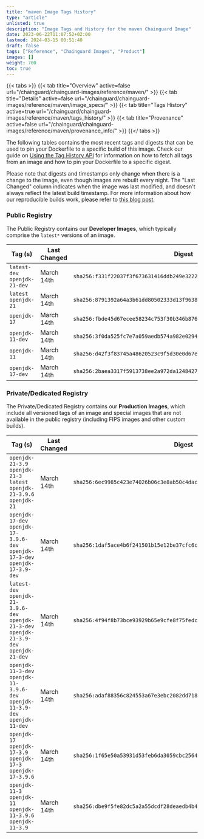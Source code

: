 ```yaml
---
title: "maven Image Tags History"
type: "article"
unlisted: true
description: "Image Tags and History for the maven Chainguard Image"
date: 2023-06-22T11:07:52+02:00
lastmod: 2024-03-15 00:51:40
draft: false
tags: ["Reference", "Chainguard Images", "Product"]
images: []
weight: 700
toc: true
---
```


{{< tabs >}}
{{< tab title="Overview" active=false url="/chainguard/chainguard-images/reference/maven/" >}}
{{< tab title="Details" active=false url="/chainguard/chainguard-images/reference/maven/image_specs/" >}}
{{< tab title="Tags History" active=true url="/chainguard/chainguard-images/reference/maven/tags_history/" >}}
{{< tab title="Provenance" active=false url="/chainguard/chainguard-images/reference/maven/provenance_info/" >}}
{{</ tabs >}}

The following tables contains the most recent tags and digests that can be used to pin your Dockerfile to a specific build of this image. Check our guide on [Using the Tag History API](/chainguard/chainguard-images/using-the-tag-history-api/) for information on how to fetch all tags from an image and how to pin your Dockerfile to a specific digest.

Please note that digests and timestamps only change when there is a change to the image, even though images are rebuilt every night. The "Last Changed" column indicates when the image was last modified, and doesn't always reflect the latest build timestamp. For more information about how our reproducible builds work, please refer to [this blog post](https://www.chainguard.dev/unchained/reproducing-chainguards-reproducible-image-builds).

### Public Registry
The Public Registry contains our **Developer Images**, which typically comprise the `latest*` versions of an image.

| Tag (s)                        | Last Changed | Digest                                                                    |
|--------------------------------|--------------|---------------------------------------------------------------------------|
|  `latest-dev` `openjdk-21-dev` | March 14th   | `sha256:f331f22037f3f673631416ddb249e3222f425763cee77e11043e16527912c280` |
|  `latest` `openjdk-21`         | March 14th   | `sha256:8791392a64a3b61dd80502333d13f9638a3e33cedbee12e1cd4dd10193218312` |
|  `openjdk-17`                  | March 14th   | `sha256:fbde45d67ecee58234c753f30b346b876fba22f04067ed5d5e384cf87d61ce45` |
|  `openjdk-11-dev`              | March 14th   | `sha256:3f0da525fc7e7a059aedb574a982e02948748a2ba9bff3d290a53b3ed24a9363` |
|  `openjdk-11`                  | March 14th   | `sha256:d42f3f83745a48620523c9f5d30e0d67ebe7b4a08b4d55b4283276913ade21f3` |
|  `openjdk-17-dev`              | March 14th   | `sha256:2baea3317f5913738ee2a972da124842775de1809e3553a6f21a5285a23fef32` |


### Private/Dedicated Registry
The Private/Dedicated Registry contains our **Production Images**, which include all versioned tags of an image and special images that are not available in the public registry (including FIPS images and other custom builds).

| Tag (s)                                                                                       | Last Changed | Digest                                                                    |
|-----------------------------------------------------------------------------------------------|--------------|---------------------------------------------------------------------------|
|  `openjdk-21-3.9` `openjdk-21-3` `latest` `openjdk-21-3.9.6` `openjdk-21`                     | March 14th   | `sha256:6ec9985c423e74026b06c3e8ab50c4dac2e4bdda756070f15b6916eb96db478a` |
|  `openjdk-17-dev` `openjdk-17-3.9.6-dev` `openjdk-17-3-dev` `openjdk-17-3.9-dev`              | March 14th   | `sha256:1daf5ace4b6f241501b15e12be37cfc6c0267f17531e0154a8f75b86abb85fd0` |
|  `latest-dev` `openjdk-21-3.9.6-dev` `openjdk-21-3-dev` `openjdk-21-3.9-dev` `openjdk-21-dev` | March 14th   | `sha256:4f94f8b73bce93929b65e9cfe8f75fedcd5dc8ff340466a2219f885a83721a87` |
|  `openjdk-11-3-dev` `openjdk-11-3.9.6-dev` `openjdk-11-3.9-dev` `openjdk-11-dev`              | March 14th   | `sha256:adaf88356c824553a67e3ebc2082dd718b92e7d262370a77aaf17863a74f920f` |
|  `openjdk-17` `openjdk-17-3.9` `openjdk-17-3` `openjdk-17-3.9.6`                              | March 14th   | `sha256:1f65e50a53931d53feb6da3059cbc2564481ad89bee995cd1073669463db1e04` |
|  `openjdk-11-3` `openjdk-11` `openjdk-11-3.9.6` `openjdk-11-3.9`                              | March 14th   | `sha256:dbe9f5fe82dc5a2a55dcdf28deaedb4b4950321bbf77a9dcfd6e73872dcca3a0` |

